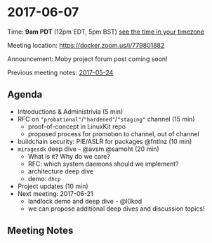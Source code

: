 # 2017-06-07
Time: **9am PDT** (12pm EDT, 5pm BST) [see the time in your timezone](https://www.timeanddate.com/worldclock/fixedtime.html?msg=Linuxkit+Security+SIG&iso=20170607T09&p1=224)

Meeting location: https://docker.zoom.us/j/779801882

Announcement: Moby project forum post coming soon!

Previous meeting notes: [2017-05-24](2017-05-24.md)

## Agenda
- Introductions & Administrivia (5 min)
- RFC on `"probational"`/`"hardened"`/`"staging"` channel (15 min)
  - proof-of-concept in LinuxKit repo
  - proposed process for promotion to channel, out of channel
- buildchain security: PIE/ASLR for packages @fntlnz (10 min)
- `miragesdk` deep dive - @avsm @samoht (20 min)
  - What is it?  Why do we care?
  - RFC: which system daemons should we implement?
  - architecture deep dive
  - demo: `dhcp`
- Project updates (10 min)
- Next meeting: 2017-06-21
  - landlock demo and deep dive - @l0kod
  - we can propose additional deep dives and discussion topics!

## Meeting Notes
